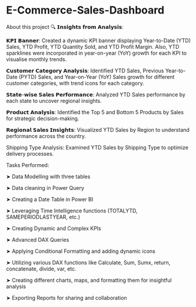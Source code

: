 # E-Commerce-Sales-Dashboard
About this project
🔍 𝗜𝗻𝘀𝗶𝗴𝗵𝘁𝘀 𝗳𝗿𝗼𝗺 𝗔𝗻𝗮𝗹𝘆𝘀𝗶𝘀:

𝗞𝗣𝗜 𝗕𝗮𝗻𝗻𝗲𝗿: Created a dynamic KPI banner displaying Year-to-Date (YTD) Sales, YTD Profit, YTD Quantity Sold, and YTD Profit Margin. Also, YTD sparklines were incorporated in year-on-year (YoY) growth for each KPI to visualise monthly trends.

𝗖𝘂𝘀𝘁𝗼𝗺𝗲𝗿 𝗖𝗮𝘁𝗲𝗴𝗼𝗿𝘆 𝗔𝗻𝗮𝗹𝘆𝘀𝗶𝘀: Identified YTD Sales, Previous Year-to-Date (PYTD) Sales, and Year-on-Year (YoY) Sales growth for different customer categories, with trend icons for each category.

𝗦𝘁𝗮𝘁𝗲-𝘄𝗶𝘀𝗲 𝗦𝗮𝗹𝗲𝘀 𝗣𝗲𝗿𝗳𝗼𝗿𝗺𝗮𝗻𝗰𝗲: Analyzed YTD Sales performance by each state to uncover regional insights.

𝗣𝗿𝗼𝗱𝘂𝗰𝘁 𝗔𝗻𝗮𝗹𝘆𝘀𝗶𝘀: Identified the Top 5 and Bottom 5 Products by Sales for strategic decision-making.

𝗥𝗲𝗴𝗶𝗼𝗻𝗮𝗹 𝗦𝗮𝗹𝗲𝘀 𝗜𝗻𝘀𝗶𝗴𝗵𝘁𝘀: Visualized YTD Sales by Region to understand performance across the country.

Shipping Type Analysis: Examined YTD Sales by Shipping Type to optimize delivery processes.

Tasks Performed:

➤ Data Modelling with three tables

➤ Data cleaning in Power Query

➤ Creating a Date Table in Power BI

➤ Leveraging Time Intelligence functions (TOTALYTD, SAMEPERIODLASTYEAR, etc.)

➤ Creating Dynamic and Complex KPIs

➤ Advanced DAX Queries

➤ Applying Conditional Formatting and adding dynamic icons

➤ Utilizing various DAX functions like Calculate, Sum, Sumx, return, concatenate, divide, var, etc.

➤ Creating different charts, maps, and formatting them for insightful analysis

➤ Exporting Reports for sharing and collaboration
